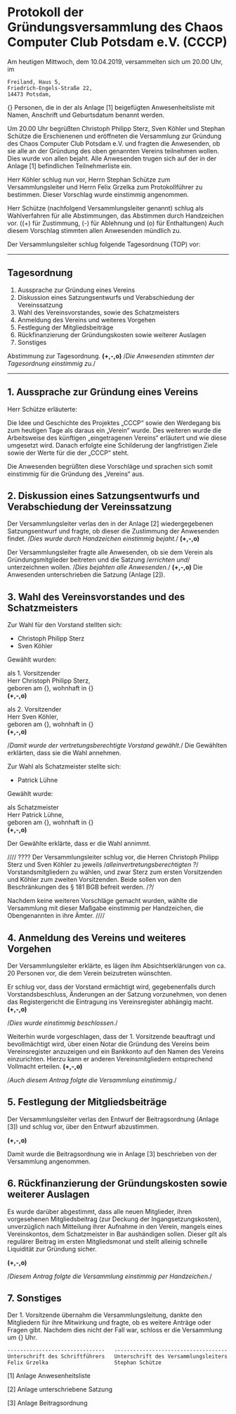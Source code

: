 
# Protokoll der Gründungsversammlung des Chaos Computer Club Potsdam e.V. (CCCP)

Am heutigen Mittwoch, dem 10.04.2019, versammelten sich um 20.00 Uhr,
im

    Freiland, Haus 5,
    Friedrich-Engels-Straße 22,
    14473 Potsdam,

{} Personen, die in der als Anlage [1] beigefügten Anwesenheitsliste mit Namen, Anschrift und Geburtsdatum benannt werden.

Um 20.00 Uhr begrüßten Christoph Philipp Sterz, Sven Köhler und Stephan Schütze die Erschienenen und eröffneten die Versammlung zur Gründung des Chaos Computer Club Potsdam e.V. und fragten die Anwesenden, ob sie alle an der Gründung des oben genannten Vereins teilnehmen wollen. Dies wurde von allen bejaht. Alle Anwesenden trugen sich auf der in der Anlage [1] befindlichen Teilnehmerliste ein. 

Herr Köhler schlug nun vor, Herrn Stephan Schütze zum Versammlungsleiter und Herrn Felix Grzelka zum Protokollführer zu bestimmen.
Dieser Vorschlag wurde einstimmig angenommen.

Herr Schütze (nachfolgend Versammlungsleiter genannt) schlug als Wahlverfahren für alle Abstimmungen, das Abstimmen durch Handzeichen vor.
((+) für Zustimmung, (-) für Ablehnung und (o) für Enthaltungen)
Auch diesem Vorschlag stimmten allen Anwesenden mündlich zu.

Der Versammlungsleiter schlug folgende Tagesordnung (TOP) vor:

---

## Tagesordnung

1. Aussprache zur Gründung eines Vereins
2. Diskussion eines Satzungsentwurfs und Verabschiedung der Vereinssatzung
3. Wahl des Vereinsvorstandes, sowie des Schatzmeisters
4. Anmeldung des Vereins und weiteres Vorgehen
5. Festlegung der Mitgliedsbeiträge
6. Rückfinanzierung der Gründungskosten sowie weiterer Auslagen
7. Sonstiges

Abstimmung zur Tagesordnung.
**(+,-,o)**
/*Die Anwesenden stimmten der Tagesordnung einstimmig zu.*/

---

## 1. Aussprache zur Gründung eines Vereins

Herr Schütze erläuterte:

Die Idee und Geschichte des Projektes „CCCP“ sowie den Werdegang bis zum heutigen Tage als daraus ein „Verein“ wurde.
Des weiteren wurde die Arbeitsweise des künftigen „eingetragenen Vereins“ erläutert und wie diese umgesetzt wird.
Danach erfolgte eine Schilderung der langfristigen Ziele sowie der Werte für die der „CCCP“ steht.

Die Anwesenden begrüßten diese Vorschläge und sprachen sich somit einstimmig für die Gründung des „Vereins“ aus.

## 2. Diskussion eines Satzungsentwurfs und Verabschiedung der Vereinssatzung

Der Versammlungsleiter verlas den in der Anlage [2] wiedergegebenen Satzungsentwurf und fragte, ob dieser die Zustimmung der Anwesenden findet.
/*Dies wurde durch Handzeichen einstimmig bejaht.*/ **(+,-,o)**

Der Versammlungsleiter fragte alle Anwesenden, ob sie dem Verein als Gründungsmitglieder beitreten und die Satzung /*errichten und*/ unterzeichnen wollen.
/*Dies bejahten alle Anwesenden.*/ **(+,-,o)**
Die Anwesenden unterschrieben die Satzung (Anlage [2]).

## 3. Wahl des Vereinsvorstandes und des Schatzmeisters

Zur  Wahl  für  den  Vorstand  stellten  sich:

- Christoph Philipp Sterz
- Sven Köhler

Gewählt wurden:

als 1. Vorsitzender <br/>
Herr Christoph Philipp Sterz,<br/>
geboren am {}, wohnhaft in {}<br/>
**(+,-,o)**

als 2. Vorsitzender <br/>
Herr Sven Köhler,<br/>
geboren am {}, wohnhaft in {}<br/>
**(+,-,o)**

/*Damit wurde der vertretungsberechtigte Vorstand gewählt.*/
Die Gewählten erklärten, dass sie die Wahl annehmen.

Zur Wahl als Schatzmeister stellte sich:

- Patrick Lühne

Gewählt wurde:

als Schatzmeister <br/>
Herr Patrick Lühne,<br/>
geboren am {}, wohnhaft in {}<br/>
**(+,-,o)**

Der Gewählte erklärte, dass er die Wahl annimmt.

//// ????
 Der Versammlungsleiter schlug vor, die Herren Christoph Philipp Sterz und Sven Köhler zu jeweils /*alleinvertretungsberechtigten ?*/ Vorstandsmitgliedern zu wählen, und zwar Sterz zum ersten Vorsitzenden und Köhler zum zweiten Vorsitzenden. Beide sollen von den Beschränkungen des § 181 BGB befreit werden. /*?*/

Nachdem keine weiteren Vorschläge gemacht wurden, wählte die Versammlung mit dieser Maßgabe einstimmig per Handzeichen, die Obengenannten in ihre Ämter.
////

## 4. Anmeldung des Vereins und weiteres Vorgehen

Der Versammlungsleiter erklärte, es lägen ihm Absichtserklärungen von ca. 20 Personen vor, die dem Verein beizutreten wünschten.

Er schlug vor, dass der Vorstand ermächtigt wird, gegebenenfalls durch Vorstandsbeschluss, Änderungen an der Satzung vorzunehmen, von denen das Registergericht die Eintragung ins Vereinsregister abhängig macht.
**(+,-,o)**

/*Dies wurde einstimmig beschlossen.*/


Weiterhin wurde vorgeschlagen, dass der 1. Vorsitzende beauftragt und bevollmächtigt wird, über einen Notar die Gründung des Vereins beim Vereinsregister anzuzeigen und ein Bankkonto auf den Namen des Vereins einzurichten. Hierzu kann er anderen Vereinsmitgliedern entsprechend Vollmacht erteilen.
**(+,-,o)**

/*Auch diesem Antrag folgte die Versammlung einstimmig.*/

## 5. Festlegung der Mitgliedsbeiträge

Der Versammlungsleiter verlas den Entwurf der Beitragsordnung (Anlage [3]) und schlug vor, über den Entwurf abzustimmen.

**(+,-,o)**

Damit wurde die Beitragsordnung wie in Anlage [3] beschrieben von der Versammlung angenommen.

## 6. Rückfinanzierung der Gründungskosten sowie weiterer Auslagen

Es wurde darüber abgestimmt, dass alle neuen Mitglieder, ihren vorgesehenen Mitgliedsbeitrag (zur Deckung der Ingangsetzungskosten), unverzüglich nach Mitteilung ihrer Aufnahme in den Verein, mangels eines Vereinskontos, dem Schatzmeister in Bar aushändigen sollen. Dieser gilt als regulärer Beitrag im ersten Mitgliedsmonat und stellt alleinig schnelle Liquidität zur Gründung sicher.

**(+,-,o)**

/*Diesem Antrag folgte die Versammlung einstimmig per Handzeichen.*/

## 7. Sonstiges

Der 1. Vorsitzende übernahm die Versammlungsleitung, dankte den Mitgliedern für ihre Mitwirkung und fragte, ob es weitere Anträge oder Fragen gibt. Nachdem dies nicht der Fall war, schloss er die Versammlung um {} Uhr.

    -------------------------------   ------------------------------------
    Unterschrift des Schriftführers   Unterschrift des Versammlungsleiters
    Felix Grzelka                     Stephan Schütze

[1] Anlage Anwesenheitsliste

[2] Anlage unterschriebene Satzung

[3] Anlage Beitragsordnung